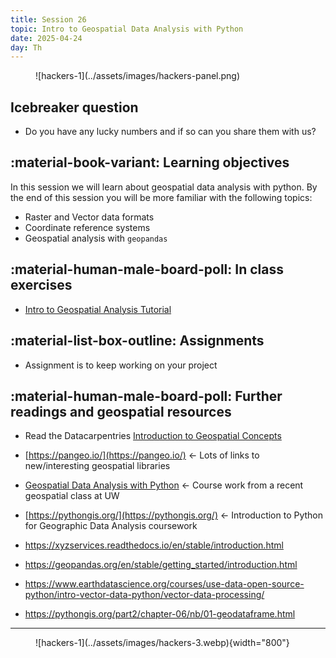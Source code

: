 ```yaml
---
title: Session 26
topic: Intro to Geospatial Data Analysis with Python
date: 2025-04-24
day: Th
---
```


<figure markdown="span">
  ![hackers-1](../assets/images/hackers-panel.png)
</figure>

## Icebreaker question

- Do you have any lucky numbers and if so can you share them with us?

## :material-book-variant: Learning objectives
In this session we will learn about geospatial data analysis with python. By 
the end of this session you will be more familiar with the following topics:

- Raster and Vector data formats
- Coordinate reference systems
- Geospatial analysis with `geopandas`

## :material-human-male-board-poll: In class exercises
- [Intro to Geospatial Analysis Tutorial](../../tutorials/26.0-intro-gis) 

## :material-list-box-outline: Assignments
- Assignment is to keep working on your project

## :material-human-male-board-poll: Further readings and geospatial resources
- Read the Datacarpentries [Introduction to Geospatial Concepts](https://datacarpentry.github.io/organization-geospatial/)
- [https://pangeo.io/](https://pangeo.io/) <- Lots of links to new/interesting geospatial libraries
- [Geospatial Data Analysis with Python](https://uwgda-jupyterbook.readthedocs.io/en/latest/intro.html) <- Course work from a recent geospatial class at UW
- [https://pythongis.org/](https://pythongis.org/) <- Introduction to Python for Geographic Data Analysis coursework

- https://xyzservices.readthedocs.io/en/stable/introduction.html
- https://geopandas.org/en/stable/getting_started/introduction.html
- https://www.earthdatascience.org/courses/use-data-open-source-python/intro-vector-data-python/vector-data-processing/
- https://pythongis.org/part2/chapter-06/nb/01-geodataframe.html
---------------------


<figure markdown="span">
  ![hackers-1](../assets/images/hackers-3.webp){width="800"}
</figure>

<!-- Notes
-->
